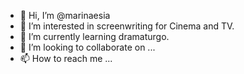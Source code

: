 - 👋 Hi, I’m @marinaesia
- 👀 I’m interested in screenwriting for Cinema and TV.
- 🌱 I’m currently learning dramaturgo.
- 💞️ I’m looking to collaborate on ...
- 📫 How to reach me ...

<!---
marinaesia/marinaesia is a ✨ special ✨ repository because its `README.md` (this file) appears on your GitHub profile.
You can click the Preview link to take a look at your changes.
--->
